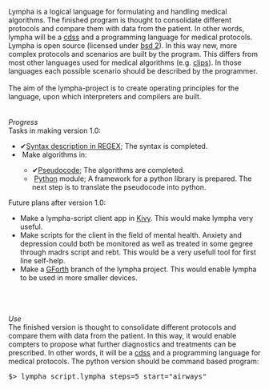 <script>
document.getElementById( "aboutsmall").style.backgroundColor="#EFAB00";
document.getElementById( "abouttext").style.color="#000000";
document.getElementById( "about").className="menu2active";
</script>
<span class="sc">Lympha</span> is a logical language for formulating and handling medical algorithms. The finished program is thought to consolidate different protocols and compare them with data from the patient. In other words, <span class="sc">lympha</span> will be a <a class="sc" href="https://en.wikipedia.org/wiki/Clinical_decision_support_system">cdss</a> and a programming language for medical protocols.  <span class="sc">Lympha</span> is open source (licensed under  <a href="http://opensource.org/licenses/BSD-2-Clause"><span class="sc">bsd 2</span></a>). In this way new, more complex protocols and scenarios are built by the program. This differs from most other languages used for medical algorithms (e.g. <a href="https://en.wikipedia.org/wiki/CLIPS" class="sc">clips</a>). In those languages each possible scenario should be described by the programmer.<br>
<br>
The aim of the <span class="sc">lympha</span>-project is to create operating principles for the language, upon which interpreters and compilers are built.<br><br>
<br>
<a name="progress" style="font-weight:bold;"></a>
<span style="font-style:italic">Progress</span><br>
Tasks in making version 1.0:
<p class="box">
<ul class="box">
<li><span class="checked">✔</span><a style="position:relative; z-index:1;" href="https://github.com/RickardHultgren/lympha/blob/master/LYMPHA_syntax.0.9.pdf">Syntax description in REGEX</a>; The syntax is completed.</li>
<li><span class="checked">&nbsp;</span>Make algorithms in:</li>
<ul>
<li><span class="checked">✔</span><a style="position:relative; z-index:1;" href="https://github.com/RickardHultgren/lympha/blob/master/LYMPHA_algorithm.0.9.pdf">Pseudocode</a>; The algorithms are completed.</li>
<li><span class="checked">&nbsp;</span><a style="position:relative; z-index:1;" href="https://github.com/RickardHultgren/lympha/tree/python">Python</a> module; A framework for a python library is prepared. The next step is to translate the pseudocode  into python.</li>
</ul></ul></p>
Future plans after version 1.0:
<ul>
<li>Make a <span class="sc">lympha</span>-script client app in <a href="https://kivy.org/">Kivy</a>. This would make <span class="sc">lympha</span> very useful.</li>
<li>Make scripts for the client in the field of mental health. Anxiety and depression could both be monitored as well as treated in some gegree through <span class="sc">madrs</span> script and <span class="sc">rebt</span>. This would be a very usefull tool for first line self-help.</li>
<li>Make a <a href="https://www.gnu.org/software/gforth/">GForth</a> branch of the <span class="sc">lympha</span> project. This would enable <span class="sc">lympha</span> to be used in more smaller devices.</li>
</ul>
<br><br><br>
<a name="use" style="font-weight:bold;"></a>
<span style="font-style:italic">Use</span><br>
The finished version is thought to consolidate different protocols and compare them with data from the patient. In this way, it would enable compters to propose what further diagnostics and treatments can be prescribed. In other words, it will be a <a href="https://en.m.wikipedia.org/wiki/Clinical_decision_support_system " class="sc">cdss</a> and a programming language for medical protocols. The python version should be command based program:
<pre class="dragscroll">
$> lympha script.lympha steps=5 start="airways"
</pre>

